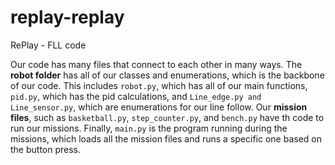# replay-replay
RePlay - FLL code

Our code has many files that connect to each other in many ways. The **robot folder** has all of our classes and enumerations, which is the backbone of our code. This includes `robot.py`, which has all of our main functions, `pid.py`, which has the pid calculations, and `Line_edge.py and Line_sensor.py`, which are enumerations for our line follow. Our **mission files**, such as `basketball.py`, `step_counter.py`, and `bench.py` have th code to run our missions. Finally, `main.py` is the program running during the missions, which loads all the mission files and runs a specific one based on the button press. 
